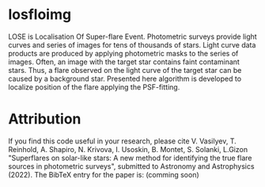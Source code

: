 # losfloimg
LOSE is Localisation Of Super-flare Event. 
Photometric surveys provide light curves and series of images 
for tens of thousands of stars. Light curve data products
are produced by applying photometric masks to the series of images.
Often, an image with the target star contains faint contaminant stars.
Thus, a flare observed on the light curve of the target star can be 
caused by a background star. Presented here algorithm is developed to 
localize position of the flare applying the PSF-fitting.


# Attribution
If you find this code useful in your research, please cite V. Vasilyev, 
T. Reinhold, A. Shapiro, N. Krivova, I. Usoskin, B. Montet, S. Solanki, 
L.Gizon "Superflares on solar-like stars: A new method for identifying the true 
flare sources in photometric surveys", submitted to  Astronomy and Astrophysics  (2022). 
The BibTeX entry for the paper is: (comming soon)
